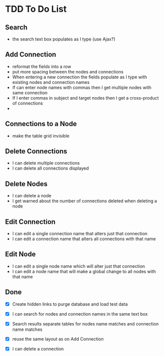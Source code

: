# TDD To Do List #

## Search ##
* the search text box populates as I type (use Ajax?)

## Add Connection ##
* reformat the fields into a row
* put more spacing between the nodes and connections
* When entering a new connection the fields populate as I type with existing nodes and connection names
* If can enter node names with commas then I get multiple nodes with same connection
* If I enter commas in subject and target nodes then I get a cross-product of connections
* 
## Connections to a Node ##
* make the table grid invisible

## Delete Connections ##
* I can delete multiple connections
* I can delete all connections displayed

## Delete Nodes ##
* I can delete a node
* I get warned about the number of connections deleted when deleting a node

## Edit Connection ##
* I can edit a single connection name that alters just that connection
* I can edit a connection name that alters all connections with that name

## Edit Node ##
* I can edit a single node name which will alter just that connection
* I can edit a node name that will make a global change to all nodes with that name

## Done ##
*[x] Create hidden links to purge database and load test data 
*[x] I can search for nodes and connection names in the same text box
*[x] Search results separate tables for nodes name matches and connection name matches
*[x] reuse the same layout as on Add Connection
*[x] I can delete a connection


